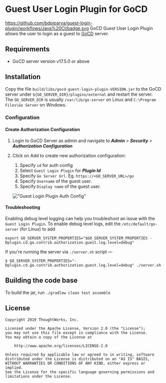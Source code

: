 # Guest User Login Plugin for GoCD
https://github.com/bdpiparva/guest-login-plugin/workflows/Java%20CI/badge.svg
GoCD Guest User Login Plugin allows the user to login as a guest to [GoCD](https://www.gocd.org) server.

## Requirements
* GoCD server version v17.5.0 or above

## Installation
Copy the file `build/libs/gocd-guest-login-plugin-VERSION.jar` to the GoCD server under `${GO_SERVER_DIR}/plugins/external` and restart the server. The `GO_SERVER_DIR` is usually `/var/lib/go-server` on Linux and `C:\Program Files\Go Server` on Windows.

### Configuration

#### Create Authorization Configuration

1. Login to GoCD Server as admin and navigate to **_Admin_** _>_ **_Security_** _>_ **_Authorization Configuration_**
2. Click on Add to create new authorization configuration:  
    1. Specify `id` for auth config
    2. Select `Guest Login Plugin` for _**Plugin Id**_ 
    3. Specify `Go Server Url`. Eg. `https://<GO_SERVER_URL>/go`
    4. Specify `Username` of the guest user.
    5. Specify `Display name` of the guest user.

    !["Guest Login Plugin Auth Config"][1]

#### Troubleshooting
Enabling debug level logging can help you troubleshoot an issue with the `Guest Login Plugin`. To enable debug level logs, edit the `/etc/default/go-server` (for Linux) to add
```
export GO_SERVER_SYSTEM_PROPERTIES="$GO_SERVER_SYSTEM_PROPERTIES -Dplugin.cd.go.contrib.authorization.guest.log.level=debug"
```

If you're running the server via `./server.sh` script —
```
$ GO_SERVER_SYSTEM_PROPERTIES="-Dplugin.cd.go.contrib.authorization.guest.log.level=debug" ./server.sh
```

## Building the code base
To build the jar, run `./gradlew clean test assemble`

## License

```plain
Copyright 2019 ThoughtWorks, Inc.

Licensed under the Apache License, Version 2.0 (the "License");
you may not use this file except in compliance with the License.
You may obtain a copy of the License at

    http://www.apache.org/licenses/LICENSE-2.0

Unless required by applicable law or agreed to in writing, software
distributed under the License is distributed on an "AS IS" BASIS,
WITHOUT WARRANTIES OR CONDITIONS OF ANY KIND, either express or implied.
See the License for the specific language governing permissions and
limitations under the License.
```

[1]: images/auth-config.png     "Guest Login Plugin Auth Config"
